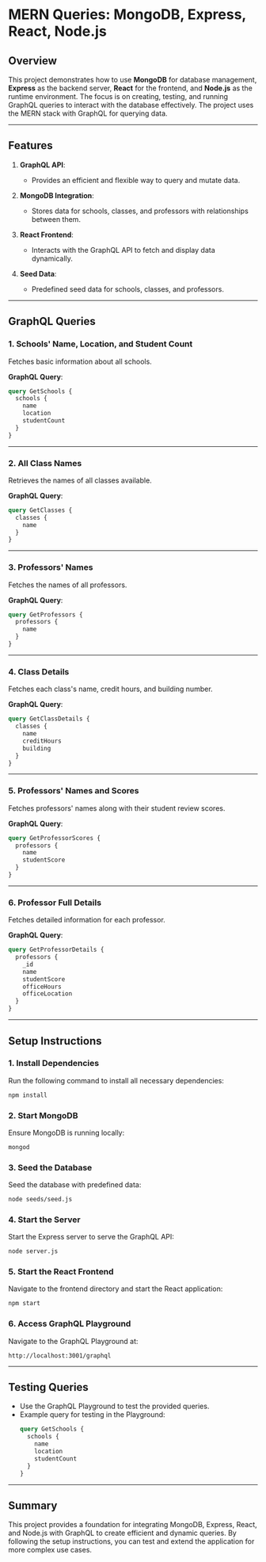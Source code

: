 # MERN Queries: MongoDB, Express, React, Node.js

## Overview

This project demonstrates how to use **MongoDB** for database management, **Express** as the backend server, **React** for the frontend, and **Node.js** as the runtime environment. The focus is on creating, testing, and running GraphQL queries to interact with the database effectively. The project uses the MERN stack with GraphQL for querying data.

---

## Features

1. **GraphQL API**:

   - Provides an efficient and flexible way to query and mutate data.

2. **MongoDB Integration**:

   - Stores data for schools, classes, and professors with relationships between them.

3. **React Frontend**:

   - Interacts with the GraphQL API to fetch and display data dynamically.

4. **Seed Data**:
   - Predefined seed data for schools, classes, and professors.

---

## GraphQL Queries

### **1. Schools' Name, Location, and Student Count**

Fetches basic information about all schools.

**GraphQL Query**:

```graphql
query GetSchools {
  schools {
    name
    location
    studentCount
  }
}
```

---

### **2. All Class Names**

Retrieves the names of all classes available.

**GraphQL Query**:

```graphql
query GetClasses {
  classes {
    name
  }
}
```

---

### **3. Professors' Names**

Fetches the names of all professors.

**GraphQL Query**:

```graphql
query GetProfessors {
  professors {
    name
  }
}
```

---

### **4. Class Details**

Fetches each class's name, credit hours, and building number.

**GraphQL Query**:

```graphql
query GetClassDetails {
  classes {
    name
    creditHours
    building
  }
}
```

---

### **5. Professors' Names and Scores**

Fetches professors' names along with their student review scores.

**GraphQL Query**:

```graphql
query GetProfessorScores {
  professors {
    name
    studentScore
  }
}
```

---

### **6. Professor Full Details**

Fetches detailed information for each professor.

**GraphQL Query**:

```graphql
query GetProfessorDetails {
  professors {
    _id
    name
    studentScore
    officeHours
    officeLocation
  }
}
```

---

## Setup Instructions

### **1. Install Dependencies**

Run the following command to install all necessary dependencies:

```bash
npm install
```

### **2. Start MongoDB**

Ensure MongoDB is running locally:

```bash
mongod
```

### **3. Seed the Database**

Seed the database with predefined data:

```bash
node seeds/seed.js
```

### **4. Start the Server**

Start the Express server to serve the GraphQL API:

```bash
node server.js
```

### **5. Start the React Frontend**

Navigate to the frontend directory and start the React application:

```bash
npm start
```

### **6. Access GraphQL Playground**

Navigate to the GraphQL Playground at:

```
http://localhost:3001/graphql
```

---

## Testing Queries

- Use the GraphQL Playground to test the provided queries.
- Example query for testing in the Playground:
  ```graphql
  query GetSchools {
    schools {
      name
      location
      studentCount
    }
  }
  ```

---

## Summary

This project provides a foundation for integrating MongoDB, Express, React, and Node.js with GraphQL to create efficient and dynamic queries. By following the setup instructions, you can test and extend the application for more complex use cases.
